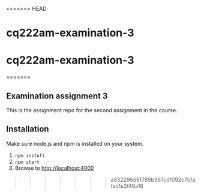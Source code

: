 <<<<<<< HEAD
# cq222am-examination-3
# cq222am-examination-3
=======
## Examination assignment 3
This is the assignment repo for the second assignment in the course. 

## Installation
Make sure node.js and npm is installed on your system.

1. `npm install`
2. `npm start`
3. Browse to [http://localhost:4000](http://localhost:4000)
>>>>>>> a932296d8f789b367cdf092c7bfafac1e3f49a18
